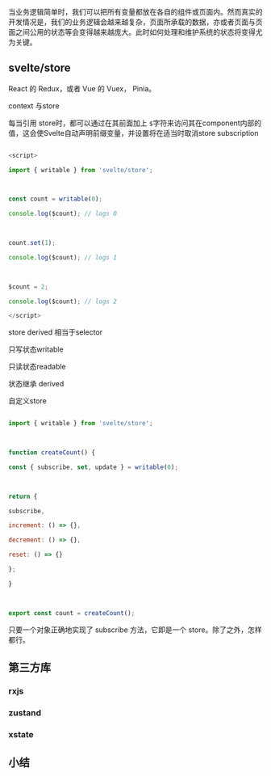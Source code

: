 当业务逻辑简单时，我们可以把所有变量都放在各自的组件或页面内。然而真实的开发情况是，我们的业务逻辑会越来越复杂，页面所承载的数据，亦或者页面与页面之间公用的状态等会变得越来越庞大。此时如何处理和维护系统的状态将变得尤为关键。

## svelte/store

React 的 Redux，或者 Vue 的 Vuex， Pinia。

  

context 与store

  
  

每当引用 store时，都可以通过在其前面加上 `$`字符来访问其在component内部的值，这会使Svelte自动声明前缀变量，并设置将在适当时取消store subscription

  

```javascript

<script>

import { writable } from 'svelte/store';

  

const count = writable(0);

console.log($count); // logs 0

  

count.set(1);

console.log($count); // logs 1

  

$count = 2;

console.log($count); // logs 2

</script>

```

  
  

store derived 相当于selector

  

只写状态writable

只读状态readable

状态继承 derived

  

自定义store

```javascript

import { writable } from 'svelte/store';

  

function createCount() {

const { subscribe, set, update } = writable(0);

  

return {

subscribe,

increment: () => {},

decrement: () => {},

reset: () => {}

};

}

  

export const count = createCount();

```

只要一个对象正确地实现了 subscribe 方法，它即是一个 store。除了之外，怎样都行。

## 第三方库

### rxjs


### zustand


### xstate


## 小结
